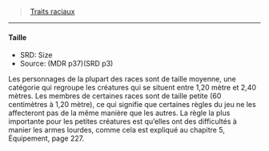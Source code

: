 ﻿---
!GenericItem
Id: races_hd.md#taille
ParentLink: races_hd.md#traits-raciaux
Name: Taille
ParentName: Traits raciaux
NameLevel: 4
AltName: Size
Source: (MDR p37)(SRD p3)
Attributes:
  Name: Taille
  Markdown: >+
    #### <!--Name-->Taille<!--/Name-->


    - SRD: <!--AltName-->Size<!--/AltName-->

    - Source: <!--Source-->(MDR p37)(SRD p3)<!--/Source-->


    Les personnages de la plupart des races sont de taille moyenne, une catégorie qui regroupe les créatures qui se situent entre 1,20 mètre et 2,40 mètres. Les membres de certaines races sont de taille petite (60 centimètres à 1,20 mètre), ce qui signifie que certaines règles du jeu ne les affecteront pas de la même manière que les autres. La règle la plus importante pour les petites créatures est qu’elles ont des difficultés à manier les armes lourdes, comme cela est expliqué au chapitre 5, Équipement, page 227.

  AltName: Size
  Source: (MDR p37)(SRD p3)
AttributesDictionary: >+
  Name: Taille

  Markdown: >+

    #### <!--Name-->Taille<!--/Name-->





    - SRD: <!--AltName-->Size<!--/AltName-->



    - Source: <!--Source-->(MDR p37)(SRD p3)<!--/Source-->





    Les personnages de la plupart des races sont de taille moyenne, une catégorie qui regroupe les créatures qui se situent entre 1,20 mètre et 2,40 mètres. Les membres de certaines races sont de taille petite (60 centimètres à 1,20 mètre), ce qui signifie que certaines règles du jeu ne les affecteront pas de la même manière que les autres. La règle la plus importante pour les petites créatures est qu’elles ont des difficultés à manier les armes lourdes, comme cela est expliqué au chapitre 5, Équipement, page 227.



  AltName: Size

  Source: (MDR p37)(SRD p3)

---
> [Traits raciaux](hd_races_traits_raciaux.md)

---

#### Taille

- SRD: Size
- Source: (MDR p37)(SRD p3)

Les personnages de la plupart des races sont de taille moyenne, une catégorie qui regroupe les créatures qui se situent entre 1,20 mètre et 2,40 mètres. Les membres de certaines races sont de taille petite (60 centimètres à 1,20 mètre), ce qui signifie que certaines règles du jeu ne les affecteront pas de la même manière que les autres. La règle la plus importante pour les petites créatures est qu’elles ont des difficultés à manier les armes lourdes, comme cela est expliqué au chapitre 5, Équipement, page 227.

